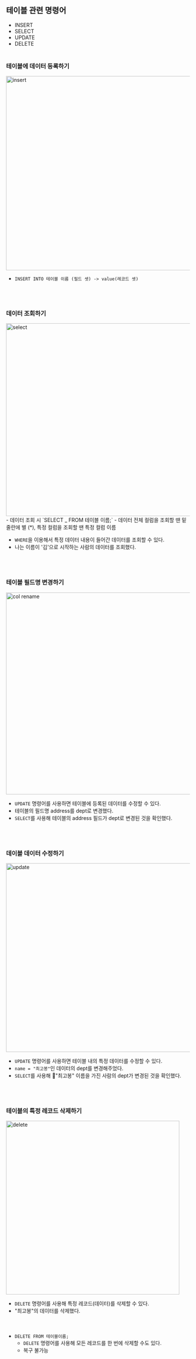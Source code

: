 ## 테이블 관련 명령어
- INSERT
- SELECT
- UPDATE
- DELETE
<br><br>

### 테이블에 데이터 등록하기 
<img width="531" alt="insert" src="https://github.com/minkim7704/DataScience/assets/49539711/101baebc-22f8-485f-bba9-785d29eca88c"><br>
- `INSERT INTO 테이블 이름 (필드 셋) -> value(레코드 셋)`<br><br><br><br>


### 데이터 조회하기
<img width="527" alt="select" src="https://github.com/minkim7704/DataScience/assets/49539711/16e6ade0-a1ee-486f-b5c5-9d6dc0a5f2ae">
<br>
- 데이터 조회 시 `SELECT _ FROM 테이블 이름;`
- 데이터 전체 컬럼을 조회할 땐 밑줄란에 별 (*), 특정 컬럼을 조회할 땐 특정 컬럼 이름

- `WHERE`을 이용해서 특정 데이터 내용이 들어간 데이터를 조회할 수 있다.
- 나는 이름이 '김'으로 시작하는 사람의 데이터를 조회했다.<br><br><br><br>


### 테이블 필드명 변경하기
<img width="552" alt="col rename" src="https://github.com/minkim7704/DataScience/assets/49539711/846b0a85-e553-4437-b5d0-1050f1805037"><br>
- `UPDATE` 명령어를 사용하면 테이블에 등록된 데이터를 수정할 수 있다.
- 테이블의 필드명 address를 dept로 변경했다.
- `SELECT`를 사용해 테이블의 address 필드가 dept로 변경된 것을 확인했다.<br><br><br><br>

### 데이블 데이터 수정하기
<img width="516" alt="update" src="https://github.com/minkim7704/DataScience/assets/49539711/4f257135-45e9-4aba-96a1-d4eb82dbe492"><br>
- `UPDATE` 명령어를 사용하면 테이블 내의 특정 데이터를 수정할 수 있다.
- `name = "최고봉"`인 데이터의 dept를 변경해주었다.
- `SELECT`를 사용해 "최고봉" 이름을 가진 사람의 dept가 변경된 것을 확인했다.<br><br><br><br>

### 테이블의 특정 레코드 삭제하기
<img width="475" alt="delete" src="https://github.com/minkim7704/DataScience/assets/49539711/7b10c405-bf23-42aa-aa46-497bf63948c3"><br>
- `DELETE` 명령어를 사용해 특정 레코드(데이터)를 삭제할 수 있다.
- "최고봉"의 데이터를 삭제했다.<br><br><br><br>
- `DELETE FROM 테이블이름;`
  - `DELETE` 명령어를 사용해 모든 레코드를 한 번에 삭제할 수도 있다.
  - 복구 불가능<br><br><br><br>

